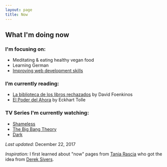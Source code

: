```yaml
---
layout: page
title: Now
---
```


## What I'm doing now

### I'm focusing on:
- Meditating & eating healthy vegan food
- Learning German
- [Improving web development skills](https://frontendmasters.com/courses/)

### I’m currently reading:

- [La biblioteca de los libros rechazados](https://www.goodreads.com/book/show/34150150-la-biblioteca-de-los-libros-rechazados) by David Foenkinos
- [El Poder del Ahora](https://www.goodreads.com/book/show/5737979-el-poder-del-ahora) by Eckhart Tolle

### TV Series I'm currently watching:

- [Shameless](http://www.sho.com/shameless)
- [The Big Bang Theory](http://www.cbs.com/shows/big_bang_theory/)
- [Dark](http://www.imdb.com/title/tt5753856/)

*Last updated:* December 22, 2017

*Inspiration:* I first learned about "now" pages from [Tania Rascia](https://taniarascia.com) who got the idea from [Derek Sivers](https://sivers.org/).
